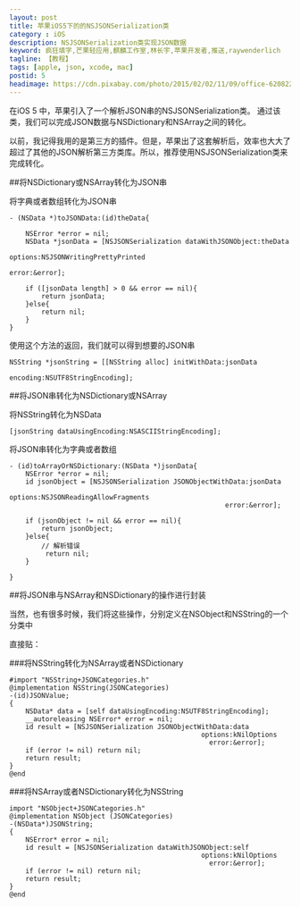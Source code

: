 ```yaml
---
layout: post
title: 苹果iOS5下的的NSJSONSerialization类
category : iOS
description: NSJSONSerialization类实现JSON数据
keyword: 疯狂填字,芒果轻应用,麒麟工作室,林长宇,苹果开发者,推送,raywenderlich
tagline: 【教程】
tags: [apple, json, xcode, mac]
postid: 5
headimage: https://cdn.pixabay.com/photo/2015/02/02/11/09/office-620822_1280.jpg
---
```


在iOS 5 中，苹果引入了一个解析JSON串的NSJSONSerialization类。
通过该类，我们可以完成JSON数据与NSDictionary和NSArray之间的转化。

以前，我记得我用的是第三方的插件。但是，苹果出了这套解析后，效率也大大了超过了其他的JSON解析第三方类库。所以，推荐使用NSJSONSerialization类来完成转化。

##将NSDictionary或NSArray转化为JSON串

将字典或者数组转化为JSON串

    - (NSData *)toJSONData:(id)theData{

        NSError *error = nil;
        NSData *jsonData = [NSJSONSerialization dataWithJSONObject:theData
                                                           options:NSJSONWritingPrettyPrinted
                                                             error:&error];

        if ([jsonData length] > 0 && error == nil){
            return jsonData;
        }else{
            return nil;
        }
    }

使用这个方法的返回，我们就可以得到想要的JSON串

    NSString *jsonString = [[NSString alloc] initWithData:jsonData
                                                 encoding:NSUTF8StringEncoding];

##将JSON串转化为NSDictionary或NSArray

将NSString转化为NSData

    [jsonString dataUsingEncoding:NSASCIIStringEncoding];

将JSON串转化为字典或者数组

    - (id)toArrayOrNSDictionary:(NSData *)jsonData{
        NSError *error = nil;
        id jsonObject = [NSJSONSerialization JSONObjectWithData:jsonData
                                                        options:NSJSONReadingAllowFragments
                                                          error:&error];

        if (jsonObject != nil && error == nil){
            return jsonObject;
        }else{
            // 解析错误
             return nil;
        }

    }

##将JSON串与NSArray和NSDictionary的操作进行封装

当然，也有很多时候，我们将这些操作，分别定义在NSObject和NSString的一个分类中

直接贴：

###将NSString转化为NSArray或者NSDictionary

    #import "NSString+JSONCategories.h"
    @implementation NSString(JSONCategories)
    -(id)JSONValue;
    {
        NSData* data = [self dataUsingEncoding:NSUTF8StringEncoding];
        __autoreleasing NSError* error = nil;
        id result = [NSJSONSerialization JSONObjectWithData:data
                                                    options:kNilOptions
                                                      error:&error];
        if (error != nil) return nil;
        return result;
    }
    @end

###将NSArray或者NSDictionary转化为NSString

    import "NSObject+JSONCategories.h"
    @implementation NSObject (JSONCategories)
    -(NSData*)JSONString;
    {
        NSError* error = nil;
        id result = [NSJSONSerialization dataWithJSONObject:self
                                                    options:kNilOptions
                                                      error:&error];
        if (error != nil) return nil;
        return result;
    }
    @end

